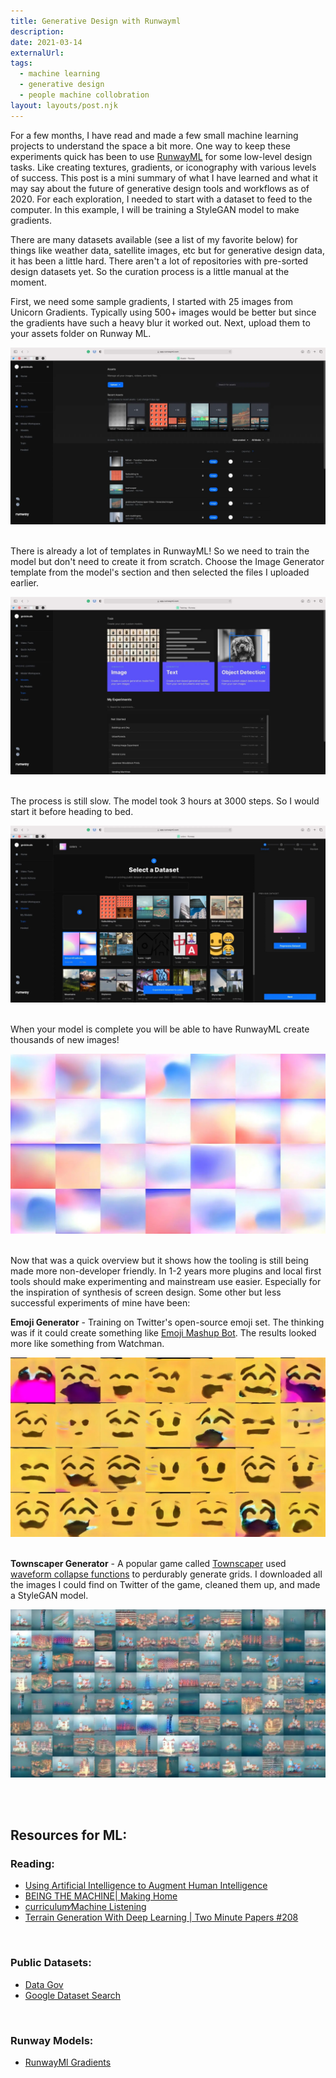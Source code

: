 ```yaml
---
title: Generative Design with Runwayml
description:
date: 2021-03-14
externalUrl:
tags:
  - machine learning
  - generative design
  - people machine collobration
layout: layouts/post.njk
---
```

For a few months, I have read and made a few small machine learning projects to understand the space a bit more. <!-- excerpt -->One way to keep these experiments quick has been to use [RunwayML](http://runwayml.com/) for some low-level design tasks. Like creating textures, gradients, or iconography with various levels of success. This post is a mini summary of what I have learned and what it may say about the future of generative design tools and workflows as of 2020. For each exploration, I needed to start with a dataset to feed to the computer. In this example, I will be training a StyleGAN model to make gradients.
&nbsp;

There are many datasets available (see a list of my favorite below) for things like weather data, satellite images, etc but for generative design data, it has been a little hard. There aren't a lot of repositories with pre-sorted design datasets yet. So the curation process is a little manual at the moment.
&nbsp;

First, we need some sample gradients, I started with 25 images from Unicorn Gradients. Typically using 500+ images would be better but since the gradients have such a heavy blur it worked out. Next, upload them to your assets folder on Runway ML.
&nbsp;

![runway-step-0](/img/generative-design-with-runwayml/runway-step-0.jpeg)
&nbsp;

There is already a lot of templates in RunwayML! So we need to train the model but don't need to create it from scratch. Choose the Image Generator template from the model's section and then selected the files I uploaded earlier.
&nbsp;

![runway-step-1](/img/generative-design-with-runwayml/runway-step-1.jpeg)
&nbsp;

The process is still slow. The model took 3 hours at 3000 steps. So I would start it before heading to bed.
&nbsp;

![runway-step-2](/img/generative-design-with-runwayml/runway-step-2.jpeg)
&nbsp;

When your model is complete you will be able to have RunwayML create thousands of new images!
&nbsp;

![runway-gradients-grid](/img/generative-design-with-runwayml/runwayml-gradients.jpeg)
&nbsp;

Now that was a quick overview but it shows how the tooling is still being made more non-developer friendly. In 1-2 years more plugins and local first tools should make experimenting and mainstream use easier. Especially for the inspiration of synthesis of screen design. Some other but less successful experiments of mine have been:
&nbsp;

**Emoji Generator** - Training on Twitter's open-source emoji set. The thinking was if it could create something like [Emoji Mashup Bot](https://twitter.com/emojimashupbot?lang=en). The results looked more like something from Watchman.
&nbsp;

![ML Generated image of emojis](/img/generative-design-with-runwayml/runwayml-emoji.jpeg)
&nbsp;

**Townscaper Generator** - A popular game called [Townscaper](https://store.steampowered.com/app/1291340/Townscaper/) used [waveform collapse functions](https://github.com/mxgmn/WaveFunctionCollapse) to perdurably generate grids. I downloaded all the images I could find on Twitter of the game, cleaned them up, and made a StyleGAN model.
&nbsp;

![ML Generated image of Townscaper game scenes](/img/generative-design-with-runwayml/runwayml-townscaper.jpeg)
&nbsp;

&nbsp;

## Resources for ML:

### Reading:

- [Using Artificial Intelligence to Augment Human Intelligence](https://distill.pub/2017/aia/)
- [BEING THE MACHINE| Making Home](http://beingthemachine.com)
- [curriculum⁄Machine Listening](https://machinelistening.exposed/curriculum/?utm_source=SPACE10&utm_campaign=500764c4f9-EMAIL_CAMPAIGN_2020_04_28_01_23_COPY_01&utm_medium=email&utm_term=0_35b5972dbe-500764c4f9-364911269&mc_cid=500764c4f9&mc_eid=c02ec90a8e)
- [Terrain Generation With Deep Learning | Two Minute Papers #208​](https://www.youtube.com/watch?v=NEscK5RCtlo)

&nbsp;

### Public Datasets:

- [Data Gov](https://www.data.gov)
- [Google Dataset Search](https://datasetsearch.research.google.com)

&nbsp;

### Runway Models:

- [RunwayMl Gradients](https://app.runwayml.com/models/gndclouds/Gradients)
